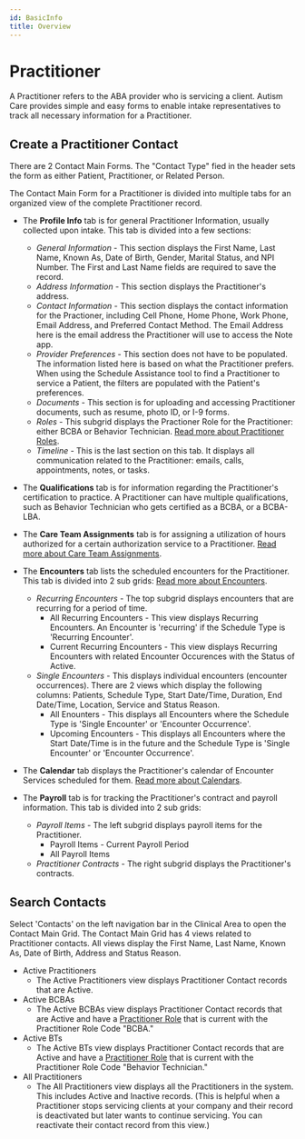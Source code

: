 ```yaml
---
id: BasicInfo
title: Overview
---
```


# Practitioner

A Practitioner refers to the ABA provider who is servicing a client. Autism Care provides simple and easy forms to enable intake representatives to track all necessary information for a Practitioner. 

## Create a Practitioner Contact

There are 2 Contact Main Forms. The "Contact Type" fied in the header sets the form as either Patient, Practitioner, or Related Person.

The Contact Main Form for a Practitioner is divided into multiple tabs for an organized view of the complete Practitioner record.

- The **Profile Info** tab is for general Practitioner Information, usually collected upon intake. This tab is divided into a few sections:
    - *General Information* - This section displays the First Name, Last Name, Known As, Date of Birth, Gender, Marital Status, and NPI Number. The First and Last Name fields are required to save the record.
    - *Address Information* - This section displays the Practitioner's address.
    - *Contact Information* - This section displays the contact information for the Practioner, including Cell Phone, Home Phone, Work Phone, Email Address, and Preferred Contact Method. The Email Address here is the email address the Practitioner will use to access the Note app.
    - *Provider Preferences* - This section does not have to be populated. The information listed here is based on what the Practitioner prefers. When using the Schedule Assistance tool to find a Practitioner to service a Patient, the filters are populated with the Patient's preferences.  
    - *Documents* - This section is for uploading and accessing Practitioner documents, such as resume, photo ID, or I-9 forms.
    - *Roles* - This subgrid displays the Practioner Role for the Practitioner: either BCBA or Behavior Technician. [Read more about Practitioner Roles](PractitionerRoles.md).
    - *Timeline* - This is the last section on this tab. It displays all communication related to the Practitioner: emails, calls, appointments, notes, or tasks.
        
- The **Qualifications** tab is for information regarding the Practitioner's certification to practice. A Practitioner can have multiple qualifications, such as Behavior Technician who gets certified as a BCBA, or a BCBA-LBA.

- The **Care Team Assignments** tab is for assigning a utilization of hours authorized for a certain authorization service to a Practitioner. [Read more about Care Team Assignments](../Scheduling/CareTeamAssignments).

- The **Encounters** tab lists the scheduled encounters for the Practitioner. This tab is divided into 2 sub grids: [Read more about Encounters](../Scheduling/SingleEncounters).
    - *Recurring Encounters* - The top subgrid displays encounters that are recurring for a period of time. 
        - All Recurring Encounters - This view displays Recurring Encounters. An Encounter is 'recurring' if the Schedule Type is 'Recurring Encounter'. 
        - Current Recurring Encounters - This view displays Recurring Encounters with related Encounter Occurences with the Status of Active. 
    - *Single Encounters* - This displays individual encounters (encounter occurrences). There are 2 views which display the following columns: Patients, Schedule Type, Start Date/Time, Duration, End Date/Time, Location, Service and Status Reason. 
        - All Enounters - This displays all Encounters where the Schedule Type is 'Single Encounter' or 'Encounter Occurrence'.
        - Upcoming Encounters - This displays all Encounters where the Start Date/Time is in the future and the Schedule Type is 'Single Encounter' or 'Encounter Occurrence'.

- The **Calendar** tab displays the Practitioner's calendar of Encounter Services scheduled for them. [Read more about Calendars](Calendar.md).

- The **Payroll** tab is for tracking the Practitioner's contract and payroll information.  This tab is divided into 2 sub grids:
    - *Payroll Items* - The left subgrid displays payroll items for the Practitioner.
        - Payroll Items - Current Payroll Period
        - All Payroll Items
    - *Practitioner Contracts* - The right subgrid displays the Practitioner's contracts. 

## Search Contacts

Select 'Contacts' on the left navigation bar in the Clinical Area to open the Contact Main Grid. The Contact Main Grid has 4 views related to Practitioner contacts. All views display the First Name, Last Name, Known As, Date of Birth, Address and Status Reason.  
- Active Practitioners
    - The Active Practitioners view displays Practitioner Contact records that are Active.
- Active BCBAs
    - The Active BCBAs view displays Practitioner Contact records that are Active and have a [Practitioner Role](PractitionerRoles.md) that is current with the Practitioner Role Code "BCBA."
- Active BTs
    - The Active BTs view displays Practitioner Contact records that are Active and have a [Practitioner Role](PractitionerRoles.md) that is current with the Practitioner Role Code "Behavior Technician."
- All Practitioners
    - The All Practitioners view displays all the Practitioners in the system. This includes Active and Inactive records. (This is helpful when a Practitioner stops servicing clients at your company and their record is deactivated but later wants to continue servicing. You can reactivate their contact record from this view.)


